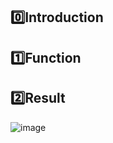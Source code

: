 ## 0️⃣Introduction

## 1️⃣Function

## 2️⃣Result

![image](https://github.com/user-attachments/assets/7812d593-57db-4671-95e8-518b20c3bc9f)
